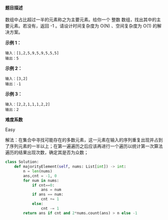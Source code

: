 #### **题目描述**
数组中占比超过一半的元素称之为主要元素。给你一个 整数 数组，找出其中的主要元素。若没有，返回 -1 。请设计时间复杂度为 O(N) 、空间复杂度为 O(1) 的解决方案。

**示例 1：**

```
输入：[1,2,5,9,5,9,5,5,5]
输出：5
```

**示例 2：**

```
输入：[3,2]
输出：-1
```

**示例 3：**

```
输入：[2,2,1,1,1,2,2]
输出：2
```

**难度系数**  

Easy

解法：在集合中寻找可能存在的多数元素，这一元素在输入的序列重复出现并占到了序列元素的一半以上；在第一遍遍历之后应该再进行一个遍历以统计第一次算法遍历的结果出现次数，确定其是否为众数；

```python
class Solution:
    def majorityElement(self, nums: List[int]) -> int:
        n = len(nums)
        ans,cnt = -1, 0
        for num in nums:
            if cnt==0:
                ans = num
            if ans == num:
                cnt += 1
            else:
                cnt -= 1 
        return ans if cnt and 2*nums.count(ans) > n else -1
```